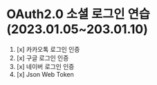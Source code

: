 

# OAuth2.0 소셜 로그인 연습 (2023.01.05~203.01.10)

1. [x] 카카오톡 로그인 인증
2. [x] 구글 로그인 인증
3. [x] 네이버 로그인 인증
4. [x] Json Web Token
